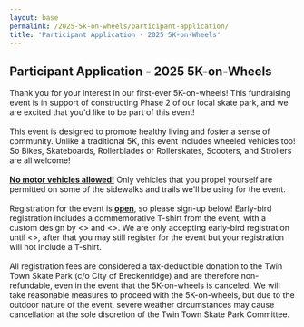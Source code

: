 ```yaml
---
layout: base
permalink: /2025-5k-on-wheels/participant-application/
title: 'Participant Application - 2025 5K-on-Wheels'
---
```


<div class="zeffy-event-application">
<div class="info-section__text">
<h2>Participant Application - 2025 5K-on-Wheels</h2>
<p>Thank you for your interest in our first-ever 5K-on-wheels! This fundraising event is in support of constructing Phase 2 of our local skate park, and we are excited that you'd like to be part of this event!<br /><br />This event is designed to promote healthy living and foster a sense of community. Unlike a traditional 5K, this event includes wheeled vehicles too! So Bikes, Skateboards, Rollerblades or Rollerskates, Scooters, and Strollers are all welcome!<br /><br /><u><b>No motor vehicles allowed!</b></u> Only vehicles that you propel yourself are permitted on some of the sidewalks and trails we'll be using for the event.<br /><br />Registration for the event is <u><b>open</b></u>, so please sign-up below! Early-bird registration includes a commemorative T-shirt from the event, with a custom design by <> and <>. We are only accepting early-bird registration until <>, after that you may still register for the event but your registration will not include a T-shirt.<br /><br />All registration fees are considered a tax-deductible donation to the Twin Town Skate Park (c/o City of Breckenridge) and are therefore non-refundable, even in the event that the 5K-on-wheels is canceled. We will take reasonable measures to proceed with the 5K-on-wheels, but due to the outdoor nature of the event, severe weather circumstances may cause cancellation at the sole discretion of the Twin Town Skate Park Committee.
</div>
<div class="iframe-container" style="position:relative;overflow:hidden;"><iframe title='Donation form powered by Zeffy' style='position: absolute; border: 0; top:0;left:0;bottom:0;right:0;width:100%;height:100%' src='https://www.zeffy.com/embed/ticketing/twin-town-skate-park-5k-on-wheels-participant-form' allowpaymentrequest allowTransparency="true"></iframe></div>
</div>
